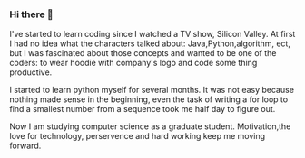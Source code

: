 ### Hi there 👋


I've started to learn coding since I watched a TV show, Silicon Valley. At first I had no idea what the characters talked about: Java,Python,algorithm, ect, but I was fascinated about those concepts and wanted to be one of the coders: to wear hoodie with company's logo and code some thing productive. 

I started to learn python myself for several months. It was not easy because nothing made sense in the beginning, even the task of writing a for loop to find a smallest number from a sequence took me half day to figure out.

Now I am studying computer science as a graduate student. Motivation,the love for technology, perservence and hard working keep me moving forward.





